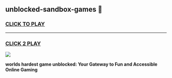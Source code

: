 
## unblocked-sandbox-games 👋
<h3>
<a href="https://premium.freeplayer.one?title=unblocked-sandbox-games&ref=14F">CLICK TO PLAY</a></h3>
<hr>

<h3>
<a href="https://premium.freeplayer.one?title=unblocked-sandbox-games&ref=14F">CLICK 2 PLAY</a>
  
</h3>

<a href="https://premium.freeplayer.one?title=unblocked-sandbox-games&ref=12F/"><img src="https://clearcache.store/games.png"></a>


**worlds hardest game unblocked: Your Gateway to Fun and Accessible Online Gaming**
